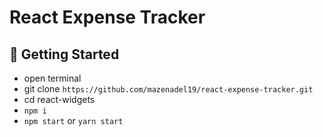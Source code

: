 # React Expense Tracker

## 🚀 Getting Started

- open terminal
- git clone `https://github.com/mazenadel19/react-expense-tracker.git`
- cd react-widgets
- `npm i`
- `npm start` or `yarn start`
